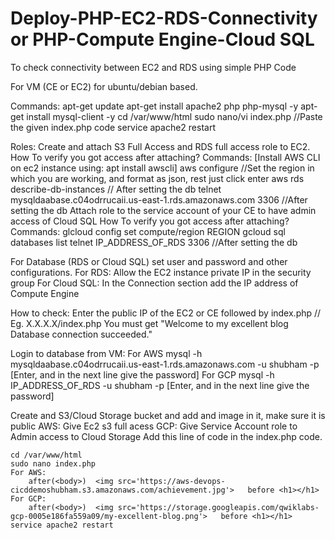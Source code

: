 # Deploy-PHP-EC2-RDS-Connectivity or PHP-Compute Engine-Cloud SQL
To check connectivity between EC2 and RDS using simple PHP Code

For VM (CE or EC2) for ubuntu/debian based.

Commands:
	apt-get update
	apt-get install apache2 php php-mysql -y
	apt-get install mysql-client -y
	cd /var/www/html
	sudo nano/vi index.php  //Paste the given index.php code
	service apache2 restart

Roles:
	Create and attach S3 Full Access and RDS full access role to EC2.
		How To verify you got access after attaching?
		Commands: [Install AWS CLI on ec2 instance using: apt install awscli]
			aws configure //Set the region in which you are working, and format as json, rest just click enter
			aws rds describe-db-instances  // After setting the db
			telnet mysqldaabase.c04odrrucaii.us-east-1.rds.amazonaws.com 3306   //After setting the db
	Attach role to the service account of your CE to have admin access of Cloud SQL	
		How To verify you got access after attaching?
		Commands:
			glcloud config set compute/region REGION
			gcloud sql databases list
			telnet IP_ADDRESS_OF_RDS 3306   //After setting the db

For Database (RDS or Cloud SQL) set user and password and other configurations.
For RDS:
	Allow the EC2 instance private IP in the security group
For Cloud SQL:
	In the Connection section add the IP address of Compute Engine

How to check:
	Enter the public IP of the EC2 or CE followed by index.php // Eg. X.X.X.X/index.php
	You must get "Welcome to my excellent blog Database connection succeeded."

Login to database from VM:
	For AWS
		mysql -h mysqldaabase.c04odrrucaii.us-east-1.rds.amazonaws.com -u shubham -p [Enter, and in the next line give the password]
	For GCP
		mysql -h IP_ADDRESS_OF_RDS -u shubham -p [Enter, and in the next line give the password]


Create and S3/Cloud Storage bucket and add and image in it, make sure it is public
AWS: Give Ec2 s3 full acess
GCP: Give Service Account role to Admin access to Cloud Storage
Add this line of code in the index.php code.

	cd /var/www/html
	sudo nano index.php
	For AWS:
		after(<body>)  <img src='https://aws-devops-cicddemoshubham.s3.amazonaws.com/achievement.jpg'>   before <h1></h1>	
	For GCP:
		after(<body>)  <img src='https://storage.googleapis.com/qwiklabs-gcp-0005e186fa559a09/my-excellent-blog.png'>   before <h1></h1>
	service apache2 restart

 
